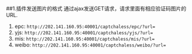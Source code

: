 ##1.插件发送图片的格式
通过ajax发送GET请求，请求里面有相应验证码图片的URL.
 1. epc: `http://202.141.160.95:40001/captchaless/epc/?url=`
 2. yjs: `http://202.141.160.95:40001/captchaless/yjs/?url=`
 3. mis: `http://202.141.160.95:40001/captchaless/mis/?url=`
 4. weibo: `http://202.141.160.95:40001/captchaless/weibo/?url=`
